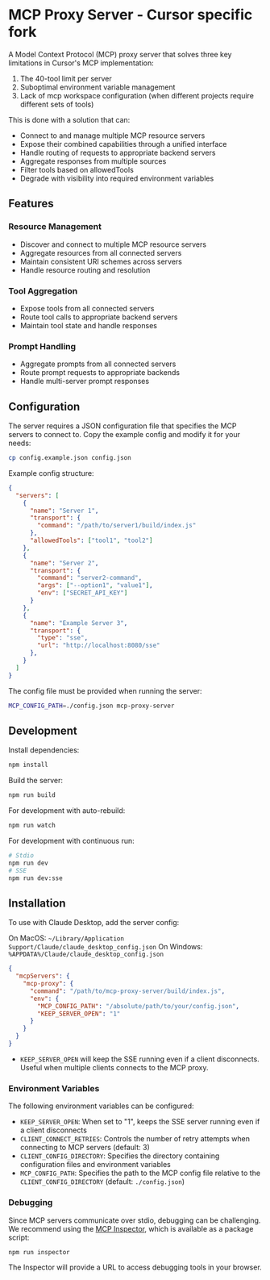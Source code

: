 # MCP Proxy Server - Cursor specific fork

A Model Context Protocol (MCP) proxy server that solves three key limitations in Cursor's MCP implementation:
1. The 40-tool limit per server
2. Suboptimal environment variable management
3. Lack of mcp workspace configuration (when different projects require different sets of tools)

This is done with a solution that can:

- Connect to and manage multiple MCP resource servers
- Expose their combined capabilities through a unified interface
- Handle routing of requests to appropriate backend servers
- Aggregate responses from multiple sources
- Filter tools based on allowedTools
- Degrade with visibility into required environment variables

## Features

### Resource Management
- Discover and connect to multiple MCP resource servers
- Aggregate resources from all connected servers
- Maintain consistent URI schemes across servers
- Handle resource routing and resolution

### Tool Aggregation
- Expose tools from all connected servers
- Route tool calls to appropriate backend servers
- Maintain tool state and handle responses

### Prompt Handling
- Aggregate prompts from all connected servers
- Route prompt requests to appropriate backends
- Handle multi-server prompt responses

## Configuration

The server requires a JSON configuration file that specifies the MCP servers to connect to. Copy the example config and modify it for your needs:

```bash
cp config.example.json config.json
```

Example config structure:
```json
{
  "servers": [
    {
      "name": "Server 1",
      "transport": {
        "command": "/path/to/server1/build/index.js"
      },
      "allowedTools": ["tool1", "tool2"]
    },
    {
      "name": "Server 2",
      "transport": {
        "command": "server2-command",
        "args": ["--option1", "value1"],
        "env": ["SECRET_API_KEY"]
      }
    },
    {
      "name": "Example Server 3",
      "transport": {
        "type": "sse",
        "url": "http://localhost:8080/sse"
      },
    }
  ]
}
```

The config file must be provided when running the server:
```bash
MCP_CONFIG_PATH=./config.json mcp-proxy-server
```

## Development

Install dependencies:
```bash
npm install
```

Build the server:
```bash
npm run build
```

For development with auto-rebuild:
```bash
npm run watch
```

For development with continuous run:
```bash
# Stdio
npm run dev
# SSE
npm run dev:sse
```

## Installation

To use with Claude Desktop, add the server config:

On MacOS: `~/Library/Application Support/Claude/claude_desktop_config.json`
On Windows: `%APPDATA%/Claude/claude_desktop_config.json`

```json
{
  "mcpServers": {
    "mcp-proxy": {
      "command": "/path/to/mcp-proxy-server/build/index.js",
      "env": {
        "MCP_CONFIG_PATH": "/absolute/path/to/your/config.json",
        "KEEP_SERVER_OPEN": "1"
      }
    }
  }
}
```

- `KEEP_SERVER_OPEN` will keep the SSE running even if a client disconnects. Useful when multiple clients connects to the MCP proxy.

### Environment Variables

The following environment variables can be configured:

- `KEEP_SERVER_OPEN`: When set to "1", keeps the SSE server running even if a client disconnects
- `CLIENT_CONNECT_RETRIES`: Controls the number of retry attempts when connecting to MCP servers (default: 3)
- `CLIENT_CONFIG_DIRECTORY`: Specifies the directory containing configuration files and environment variables
- `MCP_CONFIG_PATH`: Specifies the path to the MCP config file relative to the `CLIENT_CONFIG_DIRECTORY` (default: `./config.json`)

### Debugging

Since MCP servers communicate over stdio, debugging can be challenging. We recommend using the [MCP Inspector](https://github.com/modelcontextprotocol/inspector), which is available as a package script:

```bash
npm run inspector
```

The Inspector will provide a URL to access debugging tools in your browser.
